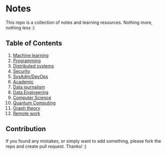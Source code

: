 # Notes

This repo is a collection of notes and learning resources. Nothing more, nothing less :)

## Table of Contents

1. [Machine learning](machine_learning/)
2. [Programming](programming/)
3. [Distributed systems](distributed_systems/)
4. [Security](security/)
5. [SysAdm/DevOps](sysadm/)
6. [Academic](academic/)
7. [Data journalism](data_journalism/)
8. [Data Engineering](data_engineering/)
9. [Computer Science](computer_science/)
10. [Quantum Computing](quantum_computing/)
11. [Graph theory](graph_theory/)
12. [Remote work](remote_work/)

## Contribution

If you found any mistakes, or simply want to add something, please fork the repo and create pull request. Thanks! :)

